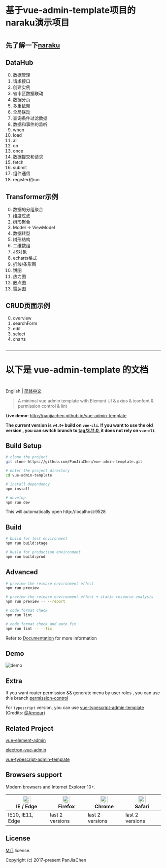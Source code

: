 ﻿﻿﻿﻿﻿﻿﻿﻿﻿﻿﻿﻿# 基于vue-admin-template项目的naraku演示项目### 先了解一下[naraku](https://github.com/felixgrey/naraku)#### DataHub0. 数据管理 0. 请求接口 0. 创建实例 0. 省市区数据联动 0. 数据分页 0. 多重依赖 0. 全局联动 0. 查询条件过滤数据 0. 数据和事件的监听  0. when  0. load  0. all  0. on  0. once0. 数据提交和请求 0. fetch 0. submit0. 组件通信 0. register和run#### Transformer示例0. 数据的分组聚合 0. 维度过滤 0. 树形聚合0. Model -> ViewModel0. 数据转型 0. 树形结构 0. 二维数组 0. JS对象0. echarts格式 0. 折线/条形图 0. 饼图 0. 热力图 0. 散点图 0. 雷达图#### CRUD页面示例0. overview 0. searchForm0. edit 0. select0. charts##***# 以下是 vue-admin-template 的文档#English | [简体中文](./README-zh.md)> A minimal vue admin template with Element UI & axios & iconfont & permission control & lint**Live demo:** http://panjiachen.github.io/vue-admin-template**The current version is `v4.0+` build on `vue-cli`. If you want to use the old version , you can switch branch to [tag/3.11.0](https://github.com/PanJiaChen/vue-admin-template/tree/tag/3.11.0), it does not rely on `vue-cli`**## Build Setup```bash# clone the projectgit clone https://github.com/PanJiaChen/vue-admin-template.git# enter the project directorycd vue-admin-template# install dependencynpm install# developnpm run dev```This will automatically open http://localhost:9528## Build```bash# build for test environmentnpm run build:stage# build for production environmentnpm run build:prod```## Advanced```bash# preview the release environment effectnpm run preview# preview the release environment effect + static resource analysisnpm run preview -- --report# code format checknpm run lint# code format check and auto fixnpm run lint -- --fix```Refer to [Documentation](https://panjiachen.github.io/vue-element-admin-site/guide/essentials/deploy.html) for more information## Demo![demo](https://github.com/PanJiaChen/PanJiaChen.github.io/blob/master/images/demo.gif)## ExtraIf you want router permission && generate menu by user roles , you can use this branch [permission-control](https://github.com/PanJiaChen/vue-admin-template/tree/permission-control)For `typescript` version, you can use [vue-typescript-admin-template](https://github.com/Armour/vue-typescript-admin-template) (Credits: [@Armour](https://github.com/Armour))## Related Project[vue-element-admin](https://github.com/PanJiaChen/vue-element-admin)[electron-vue-admin](https://github.com/PanJiaChen/electron-vue-admin)[vue-typescript-admin-template](https://github.com/Armour/vue-typescript-admin-template)## Browsers supportModern browsers and Internet Explorer 10+.| [<img src="https://raw.githubusercontent.com/alrra/browser-logos/master/src/edge/edge_48x48.png" alt="IE / Edge" width="24px" height="24px" />](http://godban.github.io/browsers-support-badges/)</br>IE / Edge | [<img src="https://raw.githubusercontent.com/alrra/browser-logos/master/src/firefox/firefox_48x48.png" alt="Firefox" width="24px" height="24px" />](http://godban.github.io/browsers-support-badges/)</br>Firefox | [<img src="https://raw.githubusercontent.com/alrra/browser-logos/master/src/chrome/chrome_48x48.png" alt="Chrome" width="24px" height="24px" />](http://godban.github.io/browsers-support-badges/)</br>Chrome | [<img src="https://raw.githubusercontent.com/alrra/browser-logos/master/src/safari/safari_48x48.png" alt="Safari" width="24px" height="24px" />](http://godban.github.io/browsers-support-badges/)</br>Safari || --------- | --------- | --------- | --------- || IE10, IE11, Edge| last 2 versions| last 2 versions| last 2 versions## License[MIT](https://github.com/PanJiaChen/vue-admin-template/blob/master/LICENSE) license.Copyright (c) 2017-present PanJiaChen